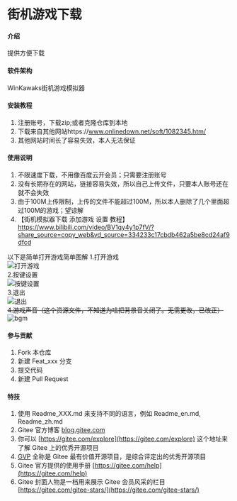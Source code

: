 # 街机游戏下载

#### 介绍
提供方便下载

#### 软件架构
WinKawaks街机游戏模拟器


#### 安装教程

1.  注册账号，下载zip;或者克隆仓库到本地
2.  下载来自其他网站https://www.onlinedown.net/soft/1082345.htm/
3.  其他网站时间长了容易失效，本人无法保证

#### 使用说明

1.  不限速度下载，不用像百度云开会员；只需要注册账号
2.  没有长期存在的网站，链接容易失效，所以自己上传文件，只要本人账号还在就不会失效
3.  由于100M上传限制，上传的文件不能超过100M，所以本人删除了几个里面超过100M的游戏；望谅解
4.  【街机模拟器下载 添加游戏 设置 教程】 https://www.bilibili.com/video/BV1qy4y1p7fV/?share_source=copy_web&vd_source=334233c17cbdb462a5be8cd24af9dfcd

以下是简单打开游戏简单图解
1.打开游戏  
![打开游戏](https://foruda.gitee.com/images/1713035108195181475/a7c09d69_12963730.png "屏幕截图")  
2.按键设置  
![按键设置](https://foruda.gitee.com/images/1713035152037061728/1ef74263_12963730.png "屏幕截图")  
3.退出  
![退出](https://foruda.gitee.com/images/1713035718864194182/f6e371db_12963730.png "屏幕截图")  
~~4.游戏声音（这个资源文件，不知道为啥把背景音关闭了。无需更改，已改正）~~  
![bgm](WinKawaksall/sshots/image.png)

#### 参与贡献

1.  Fork 本仓库
2.  新建 Feat_xxx 分支
3.  提交代码
4.  新建 Pull Request


#### 特技

1.  使用 Readme\_XXX.md 来支持不同的语言，例如 Readme\_en.md, Readme\_zh.md
2.  Gitee 官方博客 [blog.gitee.com](https://blog.gitee.com)
3.  你可以 [https://gitee.com/explore](https://gitee.com/explore) 这个地址来了解 Gitee 上的优秀开源项目
4.  [GVP](https://gitee.com/gvp) 全称是 Gitee 最有价值开源项目，是综合评定出的优秀开源项目
5.  Gitee 官方提供的使用手册 [https://gitee.com/help](https://gitee.com/help)
6.  Gitee 封面人物是一档用来展示 Gitee 会员风采的栏目 [https://gitee.com/gitee-stars/](https://gitee.com/gitee-stars/)
